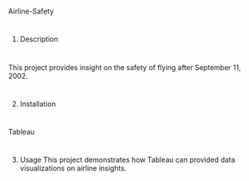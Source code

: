 # 
Airline-Safety
#
1) Description
# 
This project provides insight on the safety of flying after September 11, 2002.
#
2) Installation
#
Tableau
#
3) Usage
This project demonstrates how Tableau can provided data visualizations on airline insights.
#

